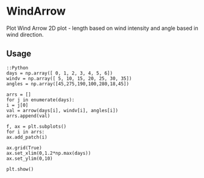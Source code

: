 # WindArrow
Plot Wind Arrow 2D plot - length based on wind intensity and angle based in wind direction.

## Usage

    ::Python
    days = np.array([ 0, 1, 2, 3, 4, 5, 6])
    windv = np.array([ 5, 10, 15, 20, 25, 30, 35])
    angles = np.array([45,275,190,100,280,18,45])

    arrs = []
    for j in enumerate(days):
	i = j[0]
	val = arrow(days[i], windv[i], angles[i])
	arrs.append(val)

    f, ax = plt.subplots()
    for i in arrs:
	ax.add_patch(i)

    ax.grid(True)
    ax.set_xlim(0,1.2*np.max(days))
    ax.set_ylim(0,10)

    plt.show()
